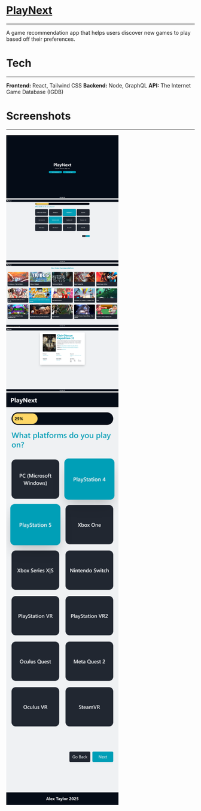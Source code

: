 # [PlayNext](https://playnext-production.up.railway.app/)
***
A game recommendation app that helps users discover new games to play based off their preferences.

# Tech
***

**Frontend:** React, Tailwind CSS
**Backend:** Node, GraphQL
**API:** The Internet Game Database (IGDB)

# Screenshots
***
<img src="./Screenshots/Homepage.png" alt="Homepage" width="300"/>
<img src="./Screenshots/QuestionnaireDT.png" alt="Questionnaire - Desktop" width="300"/>
<img src="./Screenshots/ResultsDT.png" alt="Recommendations - Desktop" width="300"/>
<img src="./Screenshots/GameDetailDT.png" alt="Game Detail - Desktop" width="300"/>
<img src="./Screenshots/QuestionnaireM.png" alt="Questionnaire - Mobile" width="300"/>
